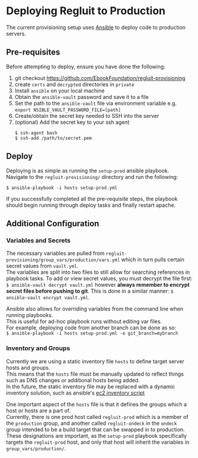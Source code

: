# Deploying Regluit to Production

The current provisioning setup uses [Ansible](https://www.ansible.com/resources/get-started) to deploy code to production servers.

## Pre-requisites 
Before attempting to deploy, ensure you have done the following:
1. git checkout https://github.com/EbookFoundation/regluit-provisioning
1. create `certs` and `decrypted` directories in `private`
1. Install `ansible` on your local machine
1. Obtain the `ansible-vault` password and save it to a file
1. Set the path to the `ansible-vault` file via environment variable e.g. `export NSIBLE_VAULT_PASSWORD_FILE=[path]`
1. Create/obtain the secret key needed to SSH into the server
1. (optional) Add the secret key to your ssh agent 
    ```
    $ ssh-agent bash
    $ ssh-add /path/to/secret.pem
    ``` 


## Deploy
Deploying is as simple as running the `setup-prod` ansible playbook.  
Navigate to the `regluit-provisioning/` directory and run the following:  
```
$ ansible-playbook -i hosts setup-prod.yml
```   
If you successfully completed all the pre-requisite steps, the playbook should begin running through deploy tasks and finally restart apache.


## Additional Configuration

### Variables and Secrets
The necessary variables are pulled from `regluit-provisioning/group_vars/production/vars.yml` which in turn pulls certain secret values from `vault.yml`.  
The variables are split into two files to still allow for searching references in playbook tasks.
To add or view secret values, you must decrypt the file first: `$ ansible-vault decrypt vault.yml` however **always remember to encrypt secret files before pushing to git**.   This is done in a similar manner: `$ ansible-vault encrypt vault.yml`.   

Ansible also allows for overriding variables from the command line when running playbooks.  
This is useful for ad-hoc playbook runs without editing var files.   
For example, deploying code from another branch can be done as so:  
`$ ansible-playbook -i hosts setup-prod.yml -e git_branch=mybranch`  

### Inventory and Groups
Currently we are using a static inventory file `hosts` to define target server hosts and groups.  
This means that the `hosts` file must be manually updated to reflect things such as DNS changes or additional hosts being added.  
In the future, the static inventory file may be replaced with a dynamic inventory solution, such as ansible's [ec2 inventory script](http://docs.ansible.com/ansible/latest/user_guide/intro_dynamic_inventory.html#example-aws-ec2-external-inventory-script)  

One important aspect of the `hosts` file is that it defines the groups which a host or hosts are a part of.   
Currently, there is  one prod host called `regluit-prod` which is a member of the `production` group, and another called `regluit-ondeck` in the `ondeck` group intended to be a build target that can be swapped in to production.
These designations are important, as the `setup-prod` playbook specifically targets the `regluit-prod` host, and only that host will inherit the variables in `group_vars/production/`.   
